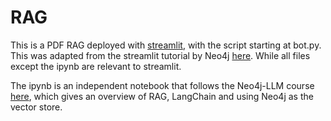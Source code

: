 # RAG
This is a PDF RAG deployed with [streamlit](https://demo-pdf-rag.streamlit.app/), with the script starting at bot.py. This was adapted from the streamlit tutorial by Neo4j [here](https://graphacademy.neo4j.com/courses/llm-chatbot-python/). While all files except the ipynb are relevant to streamlit.

The ipynb is an independent notebook that follows the Neo4j-LLM course [here](https://graphacademy.neo4j.com/courses/llm-fundamentals/), which gives an overview of RAG, LangChain and using Neo4j as the vector store.
